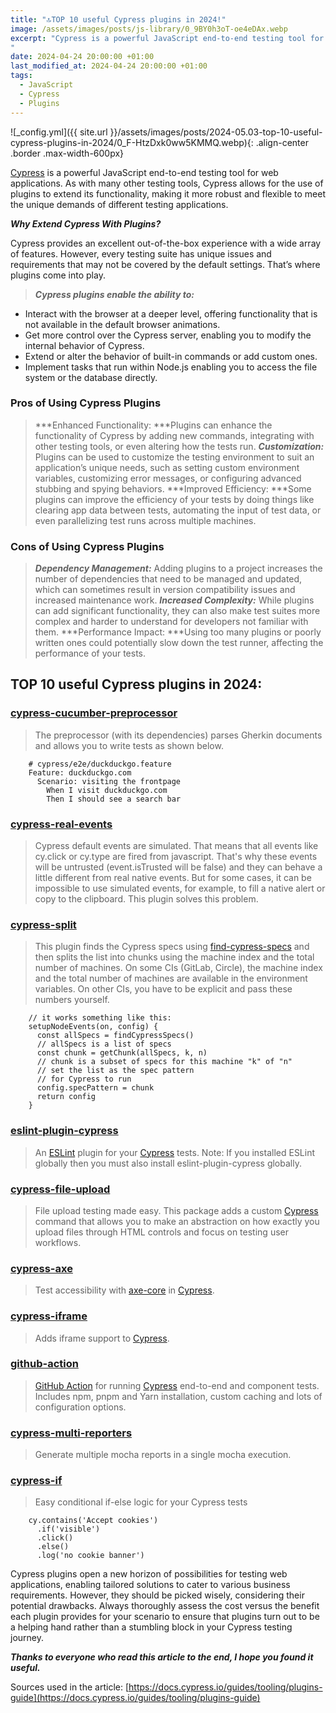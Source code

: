 ```yaml
---
title: "🔝TOP 10 useful Cypress plugins in 2024!"
image: /assets/images/posts/js-library/0_9BY0h3oT-oe4eDAx.webp
excerpt: "Cypress is a powerful JavaScript end-to-end testing tool for web applications. As with many other testing tools, Cypress allows for the use of plugins to extend its functionality, making it more robust and flexible to meet the unique demands of different testing applications.
"
date: 2024-04-24 20:00:00 +01:00
last_modified_at: 2024-04-24 20:00:00 +01:00
tags:
  - JavaScript
  - Cypress
  - Plugins
---
```


![_config.yml]({{ site.url }}/assets/images/posts/2024-05.03-top-10-useful-cypress-plugins-in-2024/0_F-HtzDxk0ww5KMMQ.webp){: .align-center .border .max-width-600px}

[Cypress](https://www.cypress.io/) is a powerful JavaScript end-to-end testing tool for web applications. As with many other testing tools, Cypress allows for the use of plugins to extend its functionality, making it more robust and flexible to meet the unique demands of different testing applications.

***Why Extend Cypress With Plugins?***

Cypress provides an excellent out-of-the-box experience with a wide array of features. However, every testing suite has unique issues and requirements that may not be covered by the default settings. That’s where plugins come into play.
> ***Cypress plugins enable the ability to:***
- Interact with the browser at a deeper level, offering functionality that is not available in the default browser animations.
- Get more control over the Cypress server, enabling you to modify the internal behavior of Cypress.
- Extend or alter the behavior of built-in commands or add custom ones.
- Implement tasks that run within Node.js enabling you to access the file system or the database directly.

### Pros of Using Cypress Plugins
> ***Enhanced Functionality: ***Plugins can enhance the functionality of Cypress by adding new commands, integrating with other testing tools, or even altering how the tests run.
> ***Customization:*** Plugins can be used to customize the testing environment to suit an application’s unique needs, such as setting custom environment variables, customizing error messages, or configuring advanced stubbing and spying behaviors.
> ***Improved Efficiency: ***Some plugins can improve the efficiency of your tests by doing things like clearing app data between tests, automating the input of test data, or even parallelizing test runs across multiple machines.

### Cons of Using Cypress Plugins
> ***Dependency Management:*** Adding plugins to a project increases the number of dependencies that need to be managed and updated, which can sometimes result in version compatibility issues and increased maintenance work.
> ***Increased Complexity:*** While plugins can add significant functionality, they can also make test suites more complex and harder to understand for developers not familiar with them.
> ***Performance Impact: ***Using too many plugins or poorly written ones could potentially slow down the test runner, affecting the performance of your tests.

## TOP 10 useful Cypress plugins in 2024:

### [cypress-cucumber-preprocessor](https://github.com/badeball/cypress-cucumber-preprocessor)
> The preprocessor (with its dependencies) parses Gherkin documents and allows you to write tests as shown below.

```
    # cypress/e2e/duckduckgo.feature
    Feature: duckduckgo.com
      Scenario: visiting the frontpage
        When I visit duckduckgo.com
        Then I should see a search bar
```

### [cypress-real-events](https://github.com/dmtrKovalenko/cypress-real-events)
> Cypress default events are simulated. That means that all events like cy.click or cy.type are fired from javascript. That's why these events will be untrusted (event.isTrusted will be false) and they can behave a little different from real native events. But for some cases, it can be impossible to use simulated events, for example, to fill a native alert or copy to the clipboard. This plugin solves this problem.

### [cypress-split](https://github.com/bahmutov/cypress-split)
> This plugin finds the Cypress specs using [find-cypress-specs](https://github.com/bahmutov/find-cypress-specs) and then splits the list into chunks using the machine index and the total number of machines. On some CIs (GitLab, Circle), the machine index and the total number of machines are available in the environment variables. On other CIs, you have to be explicit and pass these numbers yourself.

```
    // it works something like this:
    setupNodeEvents(on, config) {
      const allSpecs = findCypressSpecs()
      // allSpecs is a list of specs
      const chunk = getChunk(allSpecs, k, n)
      // chunk is a subset of specs for this machine "k" of "n"
      // set the list as the spec pattern
      // for Cypress to run
      config.specPattern = chunk
      return config
    }
```

### [eslint-plugin-cypress](https://github.com/cypress-io/eslint-plugin-cypress#readme)
> An [ESLint](https://eslint.org/) plugin for your [Cypress](https://cypress.io/) tests.
Note: If you installed ESLint globally then you must also install eslint-plugin-cypress globally.

### [cypress-file-upload](https://github.com/abramenal/cypress-file-upload#readme)
> File upload testing made easy.
This package adds a custom [Cypress](https://cypress.io/) command that allows you to make an abstraction on how exactly you upload files through HTML controls and focus on testing user workflows.

### [cypress-axe](https://github.com/component-driven/cypress-axe)
> Test accessibility with [axe-core](https://github.com/dequelabs/axe-core) in [Cypress](https://cypress.io/).

### [cypress-iframe](https://gitlab.com/kgroat/cypress-iframe#readme)
> Adds iframe support to [Cypress](https://www.cypress.io/).

### [github-action](https://github.com/cypress-io/github-action)
> [GitHub Action](https://docs.github.com/en/actions) for running [Cypress](https://www.cypress.io/) end-to-end and component tests. Includes npm, pnpm and Yarn installation, custom caching and lots of configuration options.

### [cypress-multi-reporters](https://github.com/YOU54F/cypress-plugins/tree/master/cypress-multi-reporters)
> Generate multiple mocha reports in a single mocha execution.

### [cypress-if](https://github.com/bahmutov/cypress-if#readme)
> Easy conditional if-else logic for your Cypress tests

```
    cy.contains('Accept cookies')
      .if('visible')
      .click()
      .else()
      .log('no cookie banner')
```

Cypress plugins open a new horizon of possibilities for testing web applications, enabling tailored solutions to cater to various business requirements. However, they should be picked wisely, considering their potential drawbacks. Always thoroughly assess the cost versus the benefit each plugin provides for your scenario to ensure that plugins turn out to be a helping hand rather than a stumbling block in your Cypress testing journey.

***Thanks to everyone who read this article to the end, I hope you found it useful.***

Sources used in the article:
[https://docs.cypress.io/guides/tooling/plugins-guide](https://docs.cypress.io/guides/tooling/plugins-guide)